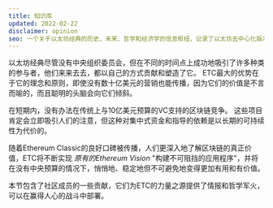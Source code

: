 ```yaml
---
title: 知识库
updated: 2022-02-22
disclaimer: opinion
seo: 一个关于以太坊经典的历史、未来、哲学和经济学的信息枢纽，记录了以太坊去中心化版本的原因、方式和地点。
---
```


以太坊经典尽管没有中央组织委员会，但在不同的时间点上成功地吸引了许多种类的参与者，他们来来去去，都以自己的方式贡献和塑造了它。 ETC最大的优势在于它的理念和原则，即使没有数十亿美元的营销也能传播，因为它们的价值是不言而喻的，而且聪明的头脑会向它们倾斜。

在短期内，没有办法在传统上与10亿美元预算的VC支持的区块链竞争。 这些项目肯定会立即吸引人们的注意，但这种对集中式资金和指导的依赖是以长期的可持续性为代价的。

随着Ethereum Classic的良好口碑被传播，人们更深入地了解区块链的真正价值，ETC将不断实现 _原有的Ethereum Vision_ "构建不可阻挡的应用程序"，并将在没有中央预算的情况下，悄悄地、稳定地但不可避免地变得更加有用和有价值。

本节包含了社区成员的一些贡献，它们为ETC的力量之源提供了情报和哲学军火，可以在赢得人心的战斗中部署。
